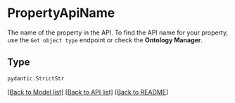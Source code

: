 # PropertyApiName

The name of the property in the API. To find the API name for your property, use the `Get object type`
endpoint or check the **Ontology Manager**.


## Type
```python
pydantic.StrictStr
```


[[Back to Model list]](../../../../README.md#models-v1-link) [[Back to API list]](../../../../README.md#apis-v1-link) [[Back to README]](../../../../README.md)

